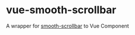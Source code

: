 # vue-smooth-scrollbar
A wrapper for [smooth-scrollbar](https://github.com/idiotWu/smooth-scrollbar) to Vue Component
